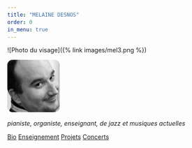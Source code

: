 ```yaml
---
title: "MELAINE DESNOS"
order: 0
in_menu: true
---
```

![Photo du visage]({% link images/mel3.png %})

<img src="images/mel.png" alt="Photo du visage" style="width:120px;height:120px;">

<p1><i>pianiste, organiste, enseignant, de jazz et musiques actuelles</i></p1>

<a href="bio.html" class="bouton">Bio</a>
<a href="enseignement.html" class="bouton">Enseignement</a> 
<a href="projets en cours.html" class="bouton">Projets</a>
<a href="concerts.html" class="bouton">Concerts</a> 